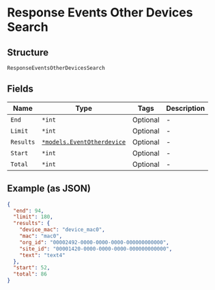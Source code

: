 
# Response Events Other Devices Search

## Structure

`ResponseEventsOtherDevicesSearch`

## Fields

| Name | Type | Tags | Description |
|  --- | --- | --- | --- |
| `End` | `*int` | Optional | - |
| `Limit` | `*int` | Optional | - |
| `Results` | [`*models.EventOtherdevice`](../../doc/models/event-otherdevice.md) | Optional | - |
| `Start` | `*int` | Optional | - |
| `Total` | `*int` | Optional | - |

## Example (as JSON)

```json
{
  "end": 94,
  "limit": 180,
  "results": {
    "device_mac": "device_mac0",
    "mac": "mac0",
    "org_id": "00002492-0000-0000-0000-000000000000",
    "site_id": "00001420-0000-0000-0000-000000000000",
    "text": "text4"
  },
  "start": 52,
  "total": 86
}
```

